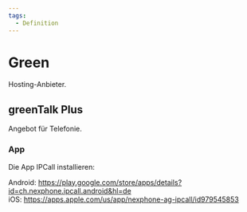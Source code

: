 ```yaml
---
tags:
  - Definition
---
```


# Green

Hosting-Anbieter.

## greenTalk Plus

Angebot für Telefonie.

### App

Die App IPCall installieren:

Android: <https://play.google.com/store/apps/details?id=ch.nexphone.ipcall.android&hl=de>  
iOS: <https://apps.apple.com/us/app/nexphone-ag-ipcall/id979545853>
